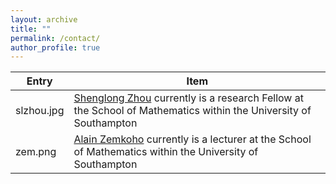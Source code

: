 ```yaml
---
layout: archive
title: ""   
permalink: /contact/
author_profile: true
---
```



| Entry        | Item   | 
| --------     | ------ | 
| slzhou.jpg   | [Shenglong Zhou](https://shenglongzhou.github.io) currently is a research Fellow at the School of Mathematics within  the University of Southampton                |
| zem.png      | [Alain Zemkoho](http://www.southampton.ac.uk/~abz1e14/) currently is a lecturer at the School of Mathematics within the University of Southampton | 


